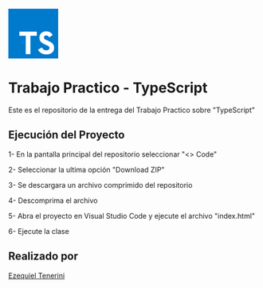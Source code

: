 <div>
  <p>
    <img 
        src="logoReadme/typescript.png"
        alt="TypeScriptLogo"
        width="100px"
        height="100px"
    > 
  </p>
</div>

# Trabajo Practico - TypeScript

Este es el repositorio de la entrega del Trabajo Practico sobre "TypeScript"

## Ejecución del Proyecto

1- En la pantalla principal del repositorio seleccionar "<> Code"

2- Seleccionar la ultima opción "Download ZIP"

3- Se descargara un archivo comprimido del repositorio

4- Descomprima el archivo

5- Abra el proyecto en Visual Studio Code y ejecute el archivo "index.html"

6- Ejecute la clase 

## Realizado por
[Ezequiel Tenerini](https://github.com/Teneze)
